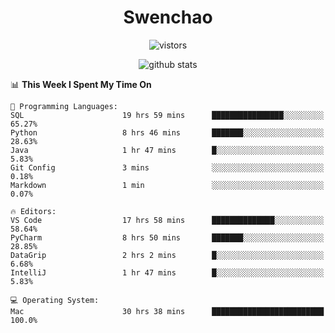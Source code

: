 <h1 align="center">Swenchao</h3>

<p align="center">
  <img src="https://visitor-badge.glitch.me/badge?page_id=Swenchao" alt="vistors" />
</p>

<p align="center">
  <img src="https://github-readme-stats.vercel.app/api?username=Swenchao&count_private=true&show_icons=true&theme=vue-dark&hide_title=true" alt="github stats" />
</p>

<!--START_SECTION:waka-->
📊 **This Week I Spent My Time On** 

```text
💬 Programming Languages: 
SQL                      19 hrs 59 mins      ████████████████░░░░░░░░░   65.27% 
Python                   8 hrs 46 mins       ███████░░░░░░░░░░░░░░░░░░   28.63% 
Java                     1 hr 47 mins        █░░░░░░░░░░░░░░░░░░░░░░░░   5.83% 
Git Config               3 mins              ░░░░░░░░░░░░░░░░░░░░░░░░░   0.18% 
Markdown                 1 min               ░░░░░░░░░░░░░░░░░░░░░░░░░   0.07%

🔥 Editors: 
VS Code                  17 hrs 58 mins      ██████████████░░░░░░░░░░░   58.64% 
PyCharm                  8 hrs 50 mins       ███████░░░░░░░░░░░░░░░░░░   28.85% 
DataGrip                 2 hrs 2 mins        █░░░░░░░░░░░░░░░░░░░░░░░░   6.68% 
IntelliJ                 1 hr 47 mins        █░░░░░░░░░░░░░░░░░░░░░░░░   5.83%

💻 Operating System: 
Mac                      30 hrs 38 mins      █████████████████████████   100.0%

```


<!--END_SECTION:waka-->
